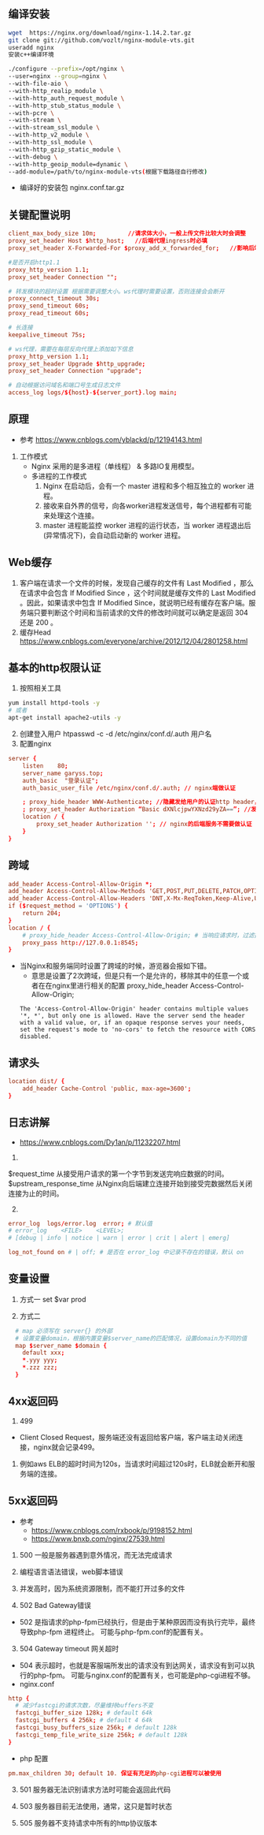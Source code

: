 
## 编译安装
```bash
wget  https://nginx.org/download/nginx-1.14.2.tar.gz
git clone git://github.com/vozlt/nginx-module-vts.git
useradd nginx
安装c++编译环境

./configure --prefix=/opt/nginx \
--user=nginx --group=nginx \
--with-file-aio \
--with-http_realip_module \
--with-http_auth_request_module \
--with-http_stub_status_module \
--with-pcre \
--with-stream \
--with-stream_ssl_module \
--with-http_v2_module \
--with-http_ssl_module \
--with-http_gzip_static_module \
--with-debug \
--with-http_geoip_module=dynamic \
--add-module=/path/to/nginx-module-vts(根据下载路径自行修改)
```
- 编译好的安装包 nginx.conf.tar.gz
## 关键配置说明
```conf
client_max_body_size 10m;         //请求体大小，一般上传文件比较大时会调整
proxy_set_header Host $http_host;   //后端代理ingress时必填
proxy_set_header X-Forwarded-For $proxy_add_x_forwarded_for;   //影响后端能否获取真实客户端ip

#是否开启http1.1
proxy_http_version 1.1;
proxy_set_header Connection "";

# 转发模块的超时设置 根据需要调整大小。ws代理时需要设置，否则连接会会断开
proxy_connect_timeout 30s;
proxy_send_timeout 60s;
proxy_read_timeout 60s;

# 长连接
keepalive_timeout 75s;

# ws代理，需要在每层反向代理上添加如下信息
proxy_http_version 1.1;
proxy_set_header Upgrade $http_upgrade;
proxy_set_header Connection "upgrade";

# 自动根据访问域名和端口号生成日志文件
access_log logs/${host}-${server_port}.log main;
```
## 原理
- 参考 https://www.cnblogs.com/yblackd/p/12194143.html
1. 工作模式
    - Nginx 采用的是多进程（单线程） & 多路IO复用模型。 
    - 多进程的工作模式
        1. Nginx 在启动后，会有一个 master 进程和多个相互独立的 worker 进程。
        2. 接收来自外界的信号，向各worker进程发送信号，每个进程都有可能来处理这个连接。
        3. master 进程能监控 worker 进程的运行状态，当 worker 进程退出后(异常情况下)，会自动启动新的 worker 进程。

## Web缓存
1. 客户端在请求一个文件的时候，发现自己缓存的文件有 Last Modified ，那么在请求中会包含 If Modified Since ，这个时间就是缓存文件的 Last Modified 。因此，如果请求中包含 If Modified Since，就说明已经有缓存在客户端。服务端只要判断这个时间和当前请求的文件的修改时间就可以确定是返回 304 还是 200 。
2. 缓存Head https://www.cnblogs.com/everyone/archive/2012/12/04/2801258.html

## 基本的http权限认证
1. 按照相关工具
```bash
yum install httpd-tools -y 
# 或者
apt-get install apache2-utils -y
```

2. 创建登入用户
htpasswd -c -d /etc/nginx/conf.d/.auth 用户名
3. 配置nginx
```conf
server {
    listen    80; 
    server_name garyss.top;
    auth_basic  "登录认证";
    auth_basic_user_file /etc/nginx/conf.d/.auth; // nginx端做认证

    ; proxy_hide_header WWW-Authenticate; //隐藏发给用户的认证http header，相当于不提示用户输用户名密码了。
    ; proxy_set_header Authorization “Basic dXNlcjpwYXNzd29yZA==”; //发送httpd 认证 header给后端服务器。
    location / {
        proxy_set_header Authorization ''; // nginx的后端服务不需要做认证
    }
}
```

## 跨域
```conf
add_header Access-Control-Allow-Origin *;
add_header Access-Control-Allow-Methods 'GET,POST,PUT,DELETE,PATCH,OPTIONS';
add_header Access-Control-Allow-Headers 'DNT,X-Mx-ReqToken,Keep-Alive,User-Agent,X-Requested-With,If-Modified-Since,Cache-Control,Content-Type,Authorization';
if ($request_method = 'OPTIONS') {
    return 204;
}
location / {  
    # proxy_hide_header Access-Control-Allow-Origin; # 当响应请求时，过滤掉某个header的字段
    proxy_pass http://127.0.0.1:8545;
} 
```
- 当Nginx和服务端同时设置了跨域的时候，游览器会报如下错。
    - 意思是设置了2次跨域，但是只有一个是允许的，移除其中的任意一个或者在在nginx里进行相关的配置 proxy_hide_header Access-Control-Allow-Origin;
    ```log
    The 'Access-Control-Allow-Origin' header contains multiple values '*, *', but only one is allowed. Have the server send the header with a valid value, or, if an opaque response serves your needs, set the request's mode to 'no-cors' to fetch the resource with CORS disabled.
    ```

## 请求头
```conf
location dist/ {
	add_header Cache-Control 'public, max-age=3600';
}

```

## 日志讲解
- https://www.cnblogs.com/Dy1an/p/11232207.html
1. 
$request_time 从接受用户请求的第一个字节到发送完响应数据的时间。
$upstream_response_time 从Nginx向后端建立连接开始到接受完数据然后关闭连接为止的时间。

2. 
```conf
error_log  logs/error.log  error; # 默认值
# error_log    <FILE>    <LEVEL>;
# [debug | info | notice | warn | error | crit | alert | emerg]

log_not_found on # | off; # 是否在 error_log 中记录不存在的错误，默认 on
```
## 变量设置
1. 方式一
set $var prod

2. 方式二
```conf
  # map 必须写在 server{} 的外部
  # 设置变量domain，根据内置变量$server_name的匹配情况，设置domain为不同的值
  map $server_name $domain {
    default xxx;
    *.yyy yyy;
    *.zzz zzz;
  } 
```

## 4xx返回码
1. 499
  - Client Closed Request，服务端还没有返回给客户端，客户端主动关闭连接，nginx就会记录499。
  1. 例如aws ELB的超时时间为120s，当请求时间超过120s时，ELB就会断开和服务端的连接。
## 5xx返回码
- 参考 
  - https://www.cnblogs.com/rxbook/p/9198152.html
  - https://www.bnxb.com/nginx/27539.html

1. 500 一般是服务器遇到意外情况，而无法完成请求
  1. 编程语言语法错误，web脚本错误
  2. 并发高时，因为系统资源限制，而不能打开过多的文件

2. 502 Bad Gateway错误
  - 502 是指请求的php-fpm已经执行，但是由于某种原因而没有执行完毕，最终导致php-fpm 进程终止。 可能与php-fpm.conf的配置有关。
3. 504 Gateway timeout 网关超时
  - 504 表示超时，也就是客服端所发出的请求没有到达网关，请求没有到可以执行的php-fpm。 可能与nginx.conf的配置有关，也可能是php-cgi进程不够。
  - nginx.conf
  ```conf
  http {
    # 减少fastcgi的请求次数，尽量维持buffers不变
    fastcgi_buffer_size 128k; # default 64k
    fastcgi_buffers 4 256k; # default 4 64k
    fastcgi_busy_buffers_size 256k; # default 128k
    fastcgi_temp_file_write_size 256k; # default 128k
  }
  ```
  - php 配置
  ```conf
  pm.max_children 30; default 10. 保证有充足的php-cgi进程可以被使用
  ```
3. 501 服务器无法识别请求方法时可能会返回此代码

4. 503 服务器目前无法使用，通常，这只是暂时状态

5. 505 服务器不支持请求中所有的http协议版本